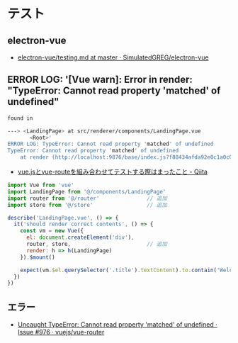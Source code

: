 # テスト

## electron-vue

- [electron-vue/testing.md at master · SimulatedGREG/electron-vue](https://github.com/SimulatedGREG/electron-vue/blob/master/docs/ja/testing.md)


## ERROR LOG: '[Vue warn]: Error in render: "TypeError: Cannot read property 'matched' of undefined"

~~~bash
found in

---> <LandingPage> at src/renderer/components/LandingPage.vue
       <Root>'
ERROR LOG: TypeError: Cannot read property 'matched' of undefined
TypeError: Cannot read property 'matched' of undefined
    at render (http://localhost:9876/base/index.js?f88434afda92e0c1a0c0b6df367e37c7a360fe8f:5205:25)
~~~

- [vue.jsとvue-routeを組み合わせてテストする際はまったこと - Qiita](https://qiita.com/souko2525/items/18f82e5f9897c507d990)

~~~js
import Vue from 'vue'
import LandingPage from '@/components/LandingPage'
import router from '@/router'               // 追加
import store from '@/store'                 // 追加

describe('LandingPage.vue', () => {
  it('should render correct contents', () => {
    const vm = new Vue({
      el: document.createElement('div'),
      router, store,                        // 追加
      render: h => h(LandingPage)
    }).$mount()

    expect(vm.$el.querySelector('.title').textContent).to.contain('Welcome to your new project!')
  })
})
~~~

## エラー

- [Uncaught TypeError: Cannot read property 'matched' of undefined · Issue #976 · vuejs/vue-router](https://github.com/vuejs/vue-router/issues/976)
